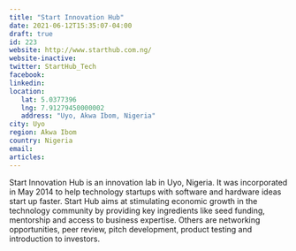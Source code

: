 ```yaml
---
title: "Start Innovation Hub"
date: 2021-06-12T15:35:07-04:00
draft: true
id: 223
website: http://www.starthub.com.ng/
website-inactive: 
twitter: StartHub_Tech
facebook: 
linkedin: 
location: 
   lat: 5.0377396
   lng: 7.91279450000002
   address: "Uyo, Akwa Ibom, Nigeria"
city: Uyo
region: Akwa Ibom
country: Nigeria
email: 
articles:
---
```

Start Innovation Hub is an innovation lab in Uyo, Nigeria. It was incorporated in May 2014 to help technology startups with software and hardware ideas start up faster. Start Hub aims at stimulating economic growth in the technology community by providing key ingredients like seed funding, mentorship and access to business expertise. Others are networking opportunities, peer review, pitch development, product testing and introduction to investors. 
